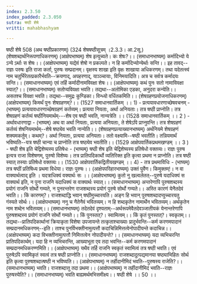 ```yaml
---
index: 2.3.50
index_padded: 2.3.050
sutra: षष्ठी शेषे
vritti: mahabhashyam

---
```

 षष्ठी शेषे 508 (अथ षष्ठीप्रकारणम्) (324 शेषषष्ठीसूत्रम् ।2.3.3। आ.2सू.) (शेषशब्दार्थनिरूपणाधिकरणम्) (आक्षेपभाष्यम्) शेष इत्युच्यते। कः शेषः?।। (समाधानभाष्यम्) कर्मादिभ्यो ये ऽन्ये ऽर्थाः स शेषः।। (आक्षेपभाष्यम्) यद्येवं शेषो न प्रकल्पते। न हि कर्मादिभ्योन्येर्थाः सन्ति।। इह तावद्--राज्ञः परुषः इति राजा कर्ता, पुरुषः सम्प्रदानम्। वृक्षस्य शाखा इति वृक्षः शाखाया अधिकरणम्। तथा यदेतत्स्वं नाम चतुर्भिरेतत्प्रकारैर्भवति--क्रयणाद्, अपहरणाद्, याञ्ञ्चायाः, विनिमयादिति। अत्र च सर्वत्र कर्मादयः सन्ति।। (समाधानभाष्यम्) एवं तर्हि कर्मादीनामविवक्षा शेषः।। (आक्षेपभाष्यम्) कथं पुनः सतो नामाविवक्षा स्यात्?।। (समाधानभाष्यम्) सतोप्यविवक्षा भवति। तद्यथा--अलोमिका एडका, अनुदरा कन्येति।। असतश्च विवक्षा भवति। तद्यथा--समुद्रः कुण्डिका। विन्ध्यो वर्धितकमिति।। (शेषग्रहणप्रयोजनाधिकरणम्) (आक्षेपभाष्यम्) किमर्थं पुनः शेषग्रहणम्?।। (1527 समाधानवार्तिकम् ।। 1) - प्रत्ययावधारणाच्छेषवचनम् - (भाष्यम्) प्रत्ययावधारणाच्छेषग्रहणं कर्तव्यम्। प्रत्यया नियताः, अर्था अनियताः। तत्र षष्ठी प्राप्नोति। तत्र शेषग्रहणं कर्तव्यं षष्ठीनियमार्थम्---शेष एव षष्ठी भवति, नान्यत्रेति ।। (1528 समाधानवार्तिकम् ।। 2 ) - अर्थावधारणाद्वा - (भाष्यम्) अथ वा अर्था नियताः, प्रत्यया अनियताः, ते शेषेऽपि प्राप्नुवन्ति। तत्र शेषग्रहणं कर्तव्यं शेषनियमार्थम्--शेषे षष्ठ्येव भवति नान्येति।। (शेषग्रहणप्रत्याख्यानभाष्यम्) अर्थनियमे शेषग्रहणं शक्यमकर्तुम्। कथम्?। अर्था नियताः, प्रत्यया अनियताः। ततो वक्ष्यामि--षष्ठी भवतीति। तन्नियमार्थं भविष्यति--यत्र षष्ठी चान्या च प्राप्नोति तत्र षष्ठ्येव भवतीति।। (1529 आक्षेपवार्तिकप्रथमखण्डम् ।। 3 ) - षष्ठी शेष इति चेद्विशेष्यस्य प्रतिषेधः - (भाष्यम्) षष्ठी शेष इति चेद्विशेष्यस्य प्रतिषेधो वक्तव्यः। राज्ञः पुरुष इत्यत्र राजा विशेषणम्, पुरुषो विशेष्यः। तत्र प्रातिपदिकार्थो व्यतिरिक्त इति कृत्वा प्रथमा न प्राप्नोति। तत्र षष्ठी स्यात् तस्याः प्रतिषेधो वक्तव्यः।। (1530 आक्षेपवार्तिकद्वितीयखण्डम् ।। 4) - तत्र प्रथमाविधिः - (भाष्यम्) तत्र षष्ठीं प्रतिषिध्य प्रथमा विधेया। राज्ञः पुरुषः।। (आक्षेपपरिहारभाष्यम्) उक्तं पुर्वेण। किमुक्तम्!। न वा वाक्यार्थत्वाद् इति । यदत्राधिक्यं वक्यार्थः सः ।। (आक्षेपभाष्यम्) कुतो नु खल्वलेतत्--पुरुषे यदाधिक्यं स वाक्यार्थ इति, न पुना राजनि यदाधिक्यं स वाक्यार्थः स्यात्।। (समाधानभाष्यम्) अन्तरेणापि पुरुषशब्दस्य प्रयोगं राजनि सोर्थो गम्यते, न पुनरन्तरेण राजशब्दस्य प्रयोगं पुरुषे सोर्थो गम्यते।। अस्ति कारणं येनैतदेवं भवति।। किं कारणम्?। राजशब्दाद्धि भवान् षष्ठीमुच्चारयति। अङ्ग हि भवान् पुरुषशब्दादप्युच्चारयतु गंस्यते सोर्थः।। (आक्षेपभाष्यम्) ननु च नैतेनैवं भवितव्यम्। न हि शब्दकृतेन नामार्थेन भवितव्यम्। अर्थकृतेन नाम शब्देन भवितव्यम्।। (समाधानभाष्यम्) तदेतदेवं दृश्यताम्--अर्थरूपमेवैतदेवञ्जातीयकं येनान्तरेणापि पुरुषशब्दस्य प्रयोगं राजनि सोर्थो गम्यते।। किं पुनस्तत्?। स्वामित्वम्।। किं कृतं पुनस्तत्?। स्वकृतम्।। तद्यथा--प्रातिपदिकार्थानां क्रियाकृता विशेषा उपजायन्ते तत्कृताश्चाख्याः प्रादुर्भवन्ति--कर्म करणमपादानं सम्प्रदानमधिकरणम्--इति। ताश्च पुनर्विभक्तीनामुत्पत्तौ कदाचिन्निमित्तत्वेनोपादीयन्ते कदाचिन्न।। (आक्षेपभाष्यम्) कदा विभक्तीनामुत्पत्तौ निमित्तत्वेन नोपादीयन्ते?।। (समाधानभाष्यम्) यदा व्यभिचरन्ति प्रातिपदिकार्थम्। यदा हि न व्यभिचरन्ति, आख्याभूता एव तदा भवन्ति--कर्म करणमपादानं सम्प्रदानमधिकरण्णमिति।। (आक्षेपभाष्यम्) यथैव तर्हि राजनि स्वकृतं स्वामित्वं तत्र षष्ठी भवति। एवं पुरुषेऽपि स्वामिकृतं स्वत्वं तत्र षष्ठी प्राप्नोति।। (समाधानभाष्यम्) राजशब्दादुत्पद्यमानया षष्ठ्याभिहितः सोर्थ इति कृत्वा पुरुषशब्दात्षष्ठी न भविष्यति।। (आक्षेपभाष्यम्) न तर्हीदानीमिदं भवति--पुरुषस्य राजेति?।। (समाधानभाष्यम्) भवति। राजशब्दात्तु तदा प्रथमा।। (आक्षेपभाष्यम्) न तर्हीदानीमिदं भवति--राज्ञः पुरुषस्येति?।। (समाधानभाष्यम्) भवति बाह्यमर्थमभिसमीक्ष्य।। षष्ठी शेषे ।। 50 ।। 